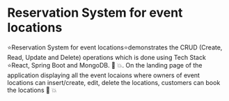 # Reservation System for event locations
⭐Reservation System for event locations⭐demonstrates the CRUD (Create, Read, Update and Delete) operations which is done using Tech Stack ⭐React, Spring Boot and MongoDB. 💯 💥. 
On the landing page of the application displaying all the event locaions where owners of event locations can insert/create, edit, delete the locations, customers can book the locations 💯 💥

